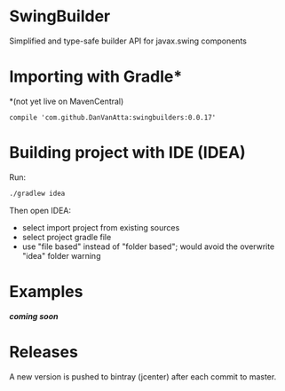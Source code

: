 # SwingBuilder
Simplified and type-safe builder API for javax.swing components

# Importing with Gradle*

*(not yet live on MavenCentral)
```
compile 'com.github.DanVanAtta:swingbuilders:0.0.17'
```

# Building project with IDE (IDEA)

Run:
```bash
./gradlew idea
```

Then open IDEA: 
- select import project from existing sources 
- select project gradle file
- use "file based" instead of "folder based"; would avoid the overwrite "idea" folder warning



# Examples

***coming soon***


# Releases

A new version is pushed to bintray (jcenter) after each commit to master.



